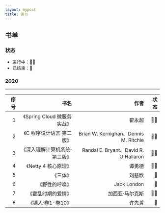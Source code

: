 ```yaml
---
layout: mypost
title: 读书
---
```


## 书单
### 状态
- 进行中：👩‍💻
- 已结束：🎈

### 2020
-----------------  

| 序号 |   书名   |   作者    |  状态 |
| ---: | ---: | ---: | ---: |
| 1 | 《Spring Cloud 微服务实战》 | 翟永超 |  👩‍💻 |
| 2 | 《C 程序设计语言·第二版》 |  Brian W. Kernighan、Dennis M. Ritchie  |  👩‍💻 |
| 3 | 《深入理解计算机系统·第三版》 | Randal E. Bryant、David R. O'Hallaron  | 👩‍💻 |
| 4 | 《Netty 4 核心原理》 | 谭勇德  | 👩‍💻 |
| 5 | 《三体》 | 刘慈欣  | 🎈 |
| 6 | 《野性的呼唤》 | Jack London | 🎈 | 
| 7 | 《霍乱时期的爱情》 | 加西亚·马尔克斯 | 👩‍💻 | 
| 8 | 《镖人·卷1-卷10》 | 许先哲 | 🎈 | 
